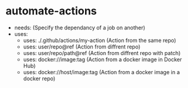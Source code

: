 # automate-actions

- needs: (Specify the dependancy of a job on another)
- uses:
  - uses: ./.github/actions/my-action (Action from the same repo)
  - uses: user/repo@ref (Action from diffrent repo)
  - uses: user/repo/path@ref (Action from diffrent repo with patch)
  - uses: docker://image:tag (Action from a docker image in Docker Hub)
  - uses: docker://host/image:tag (Action from a docker image in a docker repo)
